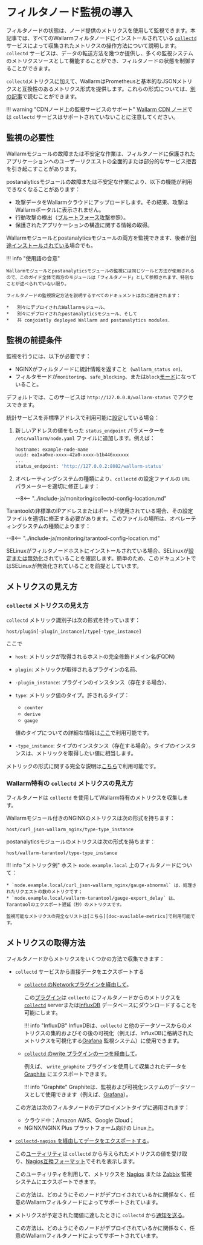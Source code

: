 [link-collectd]:            https://collectd.org/

[av-bruteforce]:            ../../attacks-vulns-list.md#bruteforce-attack
[doc-postanalitycs]:        ../installation-postanalytics-en.md

[link-collectd-naming]:     https://collectd.org/wiki/index.php/Naming_schema
[link-data-source]:         https://collectd.org/wiki/index.php/Data_source
[link-collectd-networking]: https://collectd.org/wiki/index.php/Networking_introduction
[link-influxdb]:            https://www.influxdata.com/products/influxdb-overview/
[link-grafana]:             https://grafana.com/
[link-graphite]:            https://github.com/graphite-project/graphite-web
[link-network-plugin]:      https://collectd.org/wiki/index.php/Plugin:Network
[link-write-plugins]:       https://collectd.org/wiki/index.php/Table_of_Plugins
[link-collectd-nagios]:     https://collectd.org/wiki/index.php/Collectd-nagios
[link-nagios]:              https://www.nagios.org/
[link-zabbix]:              https://www.zabbix.com/
[link-nagios-format]:       https://nagios-plugins.org/doc/guidelines.html#AEN200
[link-selinux]:             https://www.redhat.com/en/topics/linux/what-is-selinux

[doc-available-metrics]:    available-metrics.md
[doc-network-plugin]:       fetching-metrics.md#exporting-metrics-via-the-collectd-network-plugin
[doc-write-plugins]:        fetching-metrics.md#exporting-metrics-via-the-collectd-write-plugins
[doc-collectd-nagios]:      fetching-metrics.md#exporting-metrics-using-the-collectd-nagios-utility
[doc-collectd-notices]:     fetching-metrics.md#sending-notifications-from-collectd

[doc-selinux]:  ../configure-selinux.md

# フィルタノード監視の導入

フィルタノードの状態は、ノード提供のメトリクスを使用して監視できます。本記事では、すべてのWallarmフィルタノードにインストールされている [`collectd`][link-collectd] サービスによって収集されたメトリクスの操作方法について説明します。`collectd` サービスは、データの転送方法を幾つか提供し、多くの監視システムのメトリクスソースとして機能することができ、フィルタノードの状態を制御することができます。

`collectd`メトリクスに加えて、WallarmはPrometheusと基本的なJSONメトリクスと互換性のあるメトリクス形式を提供します。これらの形式については、[別の記事](../configure-statistics-service.md)で読むことができます。

!!! warning "CDNノード上の監視サービスのサポート"
    [Wallarm CDN ノード](../../installation/cdn-node.md)では `collectd` サービスはサポートされていないことに注意してください。

##  監視の必要性

Wallarmモジュールの故障または不安定な作業は、フィルタノードに保護されたアプリケーションへのユーザーリクエストの全面的または部分的なサービス拒否を引き起こすことがあります。

postanalyticsモジュールの故障または不安定な作業により、以下の機能が利用できなくなることがあります：
*   攻撃データをWallarmクラウドにアップロードします。その結果、攻撃はWallarmポータルに表示されません。
*   行動攻撃の検出（[ブルートフォース攻撃][av-bruteforce]参照）。
*   保護されたアプリケーションの構造に関する情報の取得。

Wallarmモジュールとpostanalyticsモジュールの両方を監視できます、後者が[別途インストールされている][doc-postanalitycs]場合でも。

!!! info "使用語の合意"

    Wallarmモジュールとpostanalyticsモジュールの監視には同じツールと方法が使用されるので、このガイド全体で両方のモジュールは「フィルタノード」として参照されます、特別なことが述べられていない限り。

    フィルタノードの監視設定方法を説明するすべてのドキュメントは次に適用されます：

    *   別々にデプロイされたWallarmモジュール、
    *   別々にデプロイされたpostanalyticsモジュール、そして
    *   共 conjointly deployed Wallarm and postanalytics modules.

## 監視の前提条件

監視を行うには、以下が必要です：
*   NGINXがフィルタノードに統計情報を返すこと（`wallarm_status on`)、
*   フィルタモードが`monitoring`、`safe_blocking`、または`block`[モード](../configure-wallarm-mode.md#available-filtration-modes)になっていること。

デフォルトでは、このサービスは `http://127.0.0.8/wallarm-status` でアクセスできます。

統計サービスを非標準アドレスで利用可能に[設定](../configure-statistics-service.md#changing-an-ip-address-of-the-statistics-service)している場合：

1. 新しいアドレスの値をもった `status_endpoint` パラメーターを `/etc/wallarm/node.yaml` ファイルに追加します。例えば：

    ```bash
    hostname: example-node-name
    uuid: ea1xa0xe-xxxx-42a0-xxxx-b1b446xxxxxx
    ...
    status_endpoint: 'http://127.0.0.2:8082/wallarm-status'
    ```
1. オペレーティングシステムの種類により、`collectd` の設定ファイルの `URL` パラメーターを適切に修正します：

    --8<-- "../include-ja/monitoring/collectd-config-location.md"

Tarantoolの非標準のIPアドレスまたはポートが使用されている場合、その設定ファイルを適切に修正する必要があります。このファイルの場所は、オペレーティングシステムの種類によります：

--8<-- "../include-ja/monitoring/tarantool-config-location.md"

SELinuxがフィルタノードホストにインストールされている場合、SELinuxが[設定または無効化][doc-selinux]されていることを確認します。簡単のため、このドキュメントではSELinuxが無効化されていることを前提としています。

## メトリクスの見え方

###  `collectd` メトリクスの見え方

`collectd` メトリック識別子は次の形式を持っています：

```
host/plugin[-plugin_instance]/type[-type_instance]
```

ここで
*   `host`: メトリックが取得されるホストの完全修飾ドメイン名(FQDN)
*   `plugin`: メトリックが取得されるプラグインの名前、
*   `-plugin_instance`: プラグインのインスタンス（存在する場合）、
*   `type`: メトリック値のタイプ。許されるタイプ：
    *   `counter`
    *   `derive`
    *   `gauge` 

    値のタイプについての詳細な情報は[ここ][link-data-source]で利用可能です。

*   `-type_instance`: タイプのインスタンス（存在する場合）。タイプのインスタンスは、メトリックを取得したい値に相当します。

メトリックの形式に関する完全な説明は[こちら][link-collectd-naming]で利用可能です。

### Wallarm特有の `collectd` メトリクスの見え方

フィルタノードは `collectd` を使用してWallarm特有のメトリクスを収集します。

Wallarmモジュール付きのNGINXのメトリクスは次の形式を持ちます：

```
host/curl_json-wallarm_nginx/type-type_instance
```

postanalyticsモジュールのメトリクスは次の形式を持ちます：

```
host/wallarm-tarantool/type-type_instance
```


!!! info "メトリック例"
    ホスト `node.example.local` 上のフィルタノードについて：

    * `node.example.local/curl_json-wallarm_nginx/gauge-abnormal` は、処理されたリクエストの数のメトリクです；
    * `node.example.local/wallarm-tarantool/gauge-export_delay` は、Tarantoolのエクスポート遅延（秒）のメトリクスです。

    監視可能なメトリクスの完全なリストは[こちら][doc-available-metrics]で利用可能です。

##  メトリクスの取得方法

フィルタノードからメトリクスをいくつかの方法で収集できます：
*   `collectd` サービスから直接データをエクスポートする
    * [ `collectd` のNetworkプラグインを経由して][doc-network-plugin]。
    
        この[プラグイン][link-network-plugin]は `collectd` にフィルタノードからのメトリクスを[`collectd`][link-collectd-networking] serverまたは[InfluxDB][link-influxdb] データベースにダウンロードすることを可能にします。
        
        
        !!! info "InfluxDB"
            InfluxDBは、`collectd` と他のデータソースからのメトリクスの集約およびその後の可視化（例えば、InfluxDBに格納されたメトリクスを可視化する[Grafana][link-grafana] 監視システム）に使用できます。
        
    * [`collectd` のwrite プラグインの一つを経由して][doc-write-plugins]。
  
        例えば、 `write_graphite` プラグインを使用して収集されたデータを [Graphite][link-graphite] にエクスポートできます。
  
        
        !!! info "Graphite"
            Graphiteは、監視および可視化システムのデータソースとして使用できます（例えば、[Grafana][link-grafana]）。
        
  
    この方法は次のフィルタノードのデプロイメントタイプに適用されます：

    *   クラウド中：Amazon AWS、Google Cloud；
    *   NGINX/NGINX Plus プラットフォーム向けの Linux上。

*   [`collectd-nagios` を経由してデータをエクスポートする][doc-collectd-nagios]。
  
    この[ユーティリティ][link-collectd-nagios]は `collectd` から与えられたメトリクスの値を受け取り、[Nagios互換フォーマット][link-nagios-format]でそれを表示します。
  
    このユーティリティを利用して、メトリクスを [Nagios][link-nagios] または [Zabbix][link-zabbix] 監視システムにエクスポートできます。
  
    この方法は、どのようにそのノードがデプロイされているかに関係なく、任意のWallarmフィルタノードによってサポートされています。
  
*   メトリクスが予定された閾値に達したときに `collectd` から[通知を送る][doc-collectd-notices]。

    この方法は、どのようにそのノードがデプロイされているかに関係なく、任意のWallarmフィルタノードによってサポートされています。